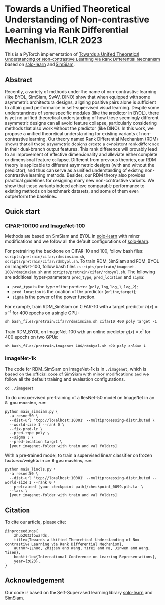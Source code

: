
# Towards a Unified Theoretical Understanding of Non-contrastive Learning via Rank Differential Mechanism, ICLR 2023

This is a PyTorch implementation of [Towards a Unified Theoretical Understanding of Non-contrastive Learning via Rank Differential Mechanism](https://openreview.net/forum?id=cIbjyd2Vcy) based on [solo-learn](https://github.com/vturrisi/solo-learn) and
[SimSiam](https://github.com/facebookresearch/simsiam).

## Abstract

Recently, a variety of methods under the name of non-contrastive learning (like BYOL, SimSiam, SwAV, DINO) show that when equipped with some asymmetric architectural designs, aligning positive pairs alone is sufficient to attain good performance in self-supervised visual learning. Despite some understandings of some specific modules (like the predictor in BYOL), there is yet no unified theoretical understanding of how these seemingly different asymmetric designs can all avoid feature collapse, particularly considering  methods that also work without the predictor (like DINO). In this work, we propose a unified theoretical understanding for existing variants of non-contrastive learning. Our theory named Rank Differential Mechanism (RDM) shows that all these asymmetric designs create a consistent rank difference in their dual-branch output features. This rank difference will provably lead to an improvement of effective dimensionality and alleviate either complete or dimensional feature collapse. Different from previous theories, our RDM theory is applicable to different asymmetric designs (with and without the predictor), and thus can serve as a unified understanding of existing non-contrastive learning methods. Besides, our RDM theory also provides practical guidelines for designing many new non-contrastive variants. We show that these variants indeed achieve comparable performance to existing methods on benchmark datasets, and some of them even outperform the baselines.

## Quick start

### CIFAR-10/100 and ImageNet-100
Methods are based on SimSiam and BYOL in [solo-learn](https://github.com/vturrisi/solo-learn) with minor modifications and we follow all the default configurations of [solo-learn](https://github.com/vturrisi/solo-learn). 

For pretraining the backbone on CIFAR-10 and 100, follow bash files: `scripts/pretrain/cifar/rdmsimsiam.sh`, `scripts/pretrain/cifar/rdmbyol.sh`.  To train RDM_SimSiam and RDM_BYOL on ImageNet-100, follow bash files : `scripts/pretrain/imagenet-100/rdmsimsiam.sh` and `scripts/pretrain/cifar/rdmbyol.sh`.  The following are additional hyper-parameters `pred_type`, `pred_location` and `sigma`: 

- `pred_type` is the type of the predictor (`poly`, `log`, `log_1`, `log_2`); 
- `pred_location` is the location of the predictor (`online`,`target`); 
- `sigma` is the power of the power function.

For example, train RDM_SimSiam on CIFAR-10 with a target predictor $h(x)=x^{-1}$ for 400 epochs on a single GPU:
```
sh bash_files/pretrain/cifar/rdmsimsiam.sh cifar10 400 poly target -1
```

Train RDM_BYOL on ImageNet-100 with an online predictor $g(x)=x^{1}$ for 400 epochs on two GPUs:
```
sh bash_files/pretrain/imagenet-100/rdmbyol.sh 400 poly online 1
```



### ImageNet-1k

The code for RDM_SimSiam on ImageNet-1k is in `./imagenet`, which
is based on [the official code of SimSiam](https://github.com/facebookresearch/simsiam) with minor modifications and we follow all the default training and evaluation configurations. 

```
cd ./imagenet
```

To do unsupervised pre-training of a ResNet-50 model on ImageNet in an 8-gpu machine, run:


```
python main_simsiam.py \
  -a resnet50 \
  --dist-url 'tcp://localhost:10001' --multiprocessing-distributed \
  --world-size 1 --rank 0 \
  --fix-pred-lr \
  --pred-type poly \
  --sigma 1 \
  --pred-location target \
  [your imagenet-folder with train and val folders]

```

With a pre-trained model, to train a supervised linear classifier on frozen features/weights in an 8-gpu machine, run:
```
python main_lincls.py \
  -a resnet50 \
  --dist-url 'tcp://localhost:10001' --multiprocessing-distributed --world-size 1 --rank 0 \
  --pretrained [your checkpoint path]/checkpoint_0099.pth.tar \
  --lars \
  [your imagenet-folder with train and val folders]
```

## Citation
To cite our article, please cite:
```
@inproceedings{
    zhuo2023towards,
    title={Towards a Unified Theoretical Understanding of Non-contrastive Learning via Rank Differential Mechanism},
    author={Zhuo, Zhijian and Wang, Yifei and Ma, Jinwen and Wang, Yisen},
    booktitle={International Conference on Learning Representations},
    year={2023},
}
```

## Acknowledgement
Our code is based on the Self-Supervised learning library [solo-learn](https://github.com/vturrisi/solo-learn) and [SimSiam](https://github.com/facebookresearch/simsiam).